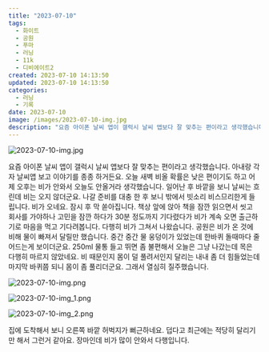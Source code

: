 ```yaml
---
title: "2023-07-10"
tags:
  - 화이트
  - 공원
  - 푸마
  - 러닝
  - 11k
  - 디비에이트2
created: 2023-07-10 14:13:50
updated: 2023-07-10 14:13:50
categories:
  - 러닝
  - 기록
date: 2023-07-10
image: /images/2023-07-10-img.jpg
description: "요즘 아이폰 날씨 앱이 갤럭시 날씨 앱보다 잘 맞추는 편이라고 생각했습니다. 아내랑 각자 날씨앱 보고 이야기를 종종 하거든요. 오늘 새벽 비올 확률은 낮은 편이기도 하고 어제 오후는 비가 안와서 오늘도 안올거라 생각했습니다. 일어난 후 바깥을 보니 날씨는 흐린데 비는 오지 않더군요. 나"
---
```


![2023-07-10-img.jpg](/images/2023-07-10-img.jpg)
 
 

요즘 아이폰 날씨 앱이 갤럭시 날씨 앱보다 잘 맞추는 편이라고 생각했습니다. 아내랑 각자 날씨앱 보고 이야기를 종종 하거든요. 오늘 새벽 비올 확률은 낮은 편이기도 하고 어제 오후는 비가 안와서 오늘도 안올거라 생각했습니다. 일어난 후 바깥을 보니 날씨는 흐린데 비는 오지 않더군요. 나갈 준비를 대충 한 후 보니 밖에서 빗소리 비스므리한게 들립니다. 비가 오네요. 잠시 후 막 쏟아집니다.
책상 앞에 앉아 책을 잠깐 읽으면서 씻고 회사를 가야하나 고민을 잠깐 하다가 30분 정도까지 기다렸다가 비가 계속 오면 출근하기로 마음을 먹고 기다려봅니다. 다행히 비가 그쳐서 나왔습니다.
공원은 비가 온 것에 비해 물이 빠져서 달릴만 했습니다. 중간 중간 물 웅덩이가 있었는데 한바퀴 돌때마다 줄어드는게 보이더군요.
250ml 물통 들고 뛰면 좀 불편해서 오늘은 그냥 나갔는데 목은 다행히 마르지 않았네요. 비 때문인지 몸이 덜 풀려서인지 달리는 내내 좀 더 힘들었는데 마지막 바퀴쯤 되니 몸이 좀 풀리더군요. 그래서 열심히 질주했습니다.

 
 ![2023-07-10-img.png](/images/2023-07-10-img.png)
 
 

 
 ![2023-07-10-img_1.png](/images/2023-07-10-img_1.png)
 
 

 
 ![2023-07-10-img_2.png](/images/2023-07-10-img_2.png)
 
 

집에 도착해서 보니 오른쪽 바깥 허벅지가 뻐근하네요. 덥다고 최근에는 적당히 달리기만 해서 그런거 같아요.
장마인데 비가 많이 안와서 다행입니다.
